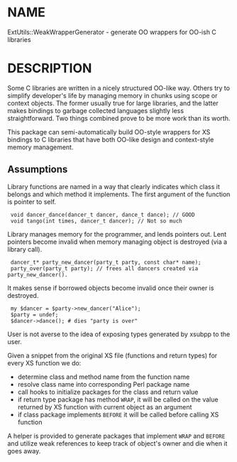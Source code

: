 # NAME

ExtUtils::WeakWrapperGenerator - generate OO wrappers for OO-ish C libraries

# DESCRIPTION

Some C libraries are written in a nicely structured OO-like way. Others try to
simplify developer's life by managing memory in chunks using scope or context
objects. The former usually true for large libraries, and the latter makes
bindings to garbage collected languages slightly less straightforward. Two things
combined prove to be more work than its worth.

This package can semi-automatically build OO-style wrappers for XS bindings to
C libraries that have both OO-like design and context-style memory management.

## Assumptions

Library functions are named in a way that clearly indicates which class it
belongs and which method it implements. The first argument of the function is
pointer to self.

     void dancer_dance(dancer_t dancer, dance_t dance); // GOOD
     void tango(int times, dancer_t dancer); // Not so much

Library manages memory for the programmer, and lends pointers out. Lent pointers
become invalid when memory managing object is destroyed (via a library call).

     dancer_t* party_new_dancer(party_t party, const char* name);
     party_over(party_t party); // frees all dancers created via party_new_dancer().

It makes sense if borrowed objects become invalid once their owner is destroyed.

     my $dancer = $party->new_dancer("Alice");
     $party = undef;
     $dancer->dance(); # dies "party is over"

User is not averse to the idea of exposing types generated by xsubpp to the user.

Given a snippet from the original XS file (functions and return types) for every
XS function we do:

- determine class and method name from the function name
- resolve class name into corresponding Perl package name
- call hooks to initialize packages for the class and return value
- if return type package has method `WRAP`, it will be called on the
value returned by XS function with current object as an argument
- if class package implements `BEFORE` it will be called before calling
XS function

A helper is provided to generate packages that implement `WRAP` and `BEFORE`
and utilize weak references to keep track of object's owner and die when it
goes away.
